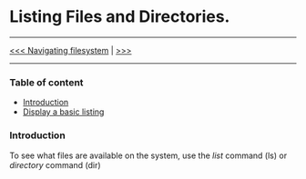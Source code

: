# Listing Files and Directories.

----------

[<<< Navigating filesystem](101-navigating-file-system.md) | [ >>>](103.md)

----------


### Table of content

- [Introduction](#introduction)
- [Display a basic listing](#display-a-basic-listing)


### Introduction

To see what files are available on the system, use the *list* command (ls) or *directory* command (dir)


